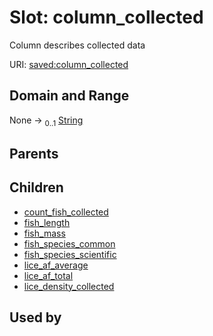 
# Slot: column_collected


Column describes collected data

URI: [saved:column_collected](https://marine.gov.scot/metadata/saved/schema/column_collected)


## Domain and Range

None &#8594;  <sub>0..1</sub> [String](types/String.md)

## Parents


## Children

 *  [count_fish_collected](count_fish_collected.md)
 *  [fish_length](fish_length.md)
 *  [fish_mass](fish_mass.md)
 *  [fish_species_common](fish_species_common.md)
 *  [fish_species_scientific](fish_species_scientific.md)
 *  [lice_af_average](lice_af_average.md)
 *  [lice_af_total](lice_af_total.md)
 *  [lice_density_collected](lice_density_collected.md)

## Used by


